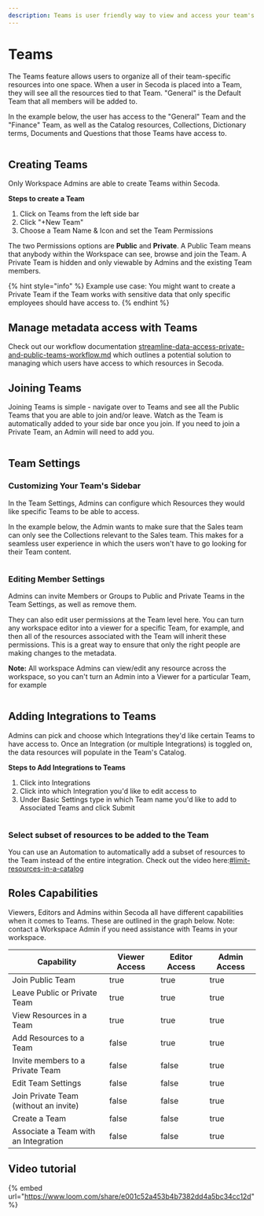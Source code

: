 ```yaml
---
description: Teams is user friendly way to view and access your team's data within Secoda.
---
```


# Teams

The Teams feature allows users to organize all of their team-specific resources into one space. When a user in Secoda is placed into a Team, they will see all the resources tied to that Team. "General" is the Default Team that all members will be added to.

In the example below, the user has access to the "General" Team and the "Finance" Team, as well as the Catalog resources, Collections, Dictionary terms, Documents and Questions that those Teams have access to.

<figure><img src="https://secoda-public-media-assets.s3.amazonaws.com/Kapture%202023-05-10%20at%2017.10.37.gif" alt=""><figcaption></figcaption></figure>

## Creating Teams

Only Workspace Admins are able to create Teams within Secoda.

**Steps to create a Team**

1. Click on Teams from the left side bar
2. Click "+New Team"
3. Choose a Team Name & Icon and set the Team Permissions

The two Permissions options are **Public** and **Private**. A Public Team means that anybody within the Workspace can see, browse and join the Team. A Private Team is hidden and only viewable by Admins and the existing Team members.

{% hint style="info" %}
Example use case: You might want to create a Private Team if the Team works with sensitive data that only specific employees should have access to.
{% endhint %}

## Manage metadata access with Teams

Check out our workflow documentation [streamline-data-access-private-and-public-teams-workflow.md](../best-practices/streamline-data-access-private-and-public-teams-workflow.md "mention") which outlines a potential solution to managing which users have access to which resources in Secoda.

## Joining Teams

Joining Teams is simple - navigate over to Teams and see all the Public Teams that you are able to join and/or leave. Watch as the Team is automatically added to your side bar once you join. If you need to join a Private Team, an Admin will need to add you.

<figure><img src="https://secoda-public-media-assets.s3.amazonaws.com/Kapture%202023-05-11%20at%2011.24.38.gif" alt=""><figcaption></figcaption></figure>

## Team Settings

### Customizing Your Team's Sidebar

In the Team Settings, Admins can configure which Resources they would like specific Teams to be able to access.

In the example below, the Admin wants to make sure that the Sales team can only see the Collections relevant to the Sales team. This makes for a seamless user experience in which the users won't have to go looking for their Team content.

<figure><img src="https://secoda-public-media-assets.s3.amazonaws.com/Kapture%202023-05-10%20at%2018.00.33.gif" alt=""><figcaption></figcaption></figure>

### Editing Member Settings

Admins can invite Members or Groups to Public and Private Teams in the Team Settings, as well as remove them.

They can also edit user permissions at the Team level here. You can turn any workspace editor into a viewer for a specific Team, for example, and then all of the resources associated with the Team will inherit these permissions. This is a great way to ensure that only the right people are making changes to the metadata.

**Note:** All workspace Admins can view/edit any resource across the workspace, so you can't turn an Admin into a Viewer for a particular Team, for example

<figure><img src="https://secoda-public-media-assets.s3.amazonaws.com/Screenshot%202023-05-10%20at%206.07.29%20PM.png" alt=""><figcaption></figcaption></figure>

## Adding Integrations to Teams

Admins can pick and choose which Integrations they'd like certain Teams to have access to. Once an Integration (or multiple Integrations) is toggled on, the data resources will populate in the Team's Catalog.

**Steps to Add Integrations to Teams**

1. Click into Integrations
2. Click into which Integration you'd like to edit access to
3. Under Basic Settings type in which Team name you'd like to add to Associated Teams and click Submit

<figure><img src="https://secoda-public-media-assets.s3.amazonaws.com/Kapture%202023-05-11%20at%2011.11.34.gif" alt=""><figcaption></figcaption></figure>

### Select subset of resources to be added to the Team

You can use an Automation to automatically add a subset of resources to the Team instead of the entire integration. Check out the video here:[#limit-resources-in-a-catalog](../features/catalog.md#limit-resources-in-a-catalog "mention")

## Roles Capabilities

Viewers, Editors and Admins within Secoda all have different capabilities when it comes to Teams. These are outlined in the graph below. Note: contact a Workspace Admin if you need assistance with Teams in your workspace.

<table><thead><tr><th>Capability</th><th data-type="checkbox">Viewer Access</th><th data-type="checkbox">Editor Access</th><th data-type="checkbox">Admin Access</th></tr></thead><tbody><tr><td>Join Public Team</td><td>true</td><td>true</td><td>true</td></tr><tr><td>Leave Public or Private Team</td><td>true</td><td>true</td><td>true</td></tr><tr><td>View Resources in a Team</td><td>true</td><td>true</td><td>true</td></tr><tr><td>Add Resources to a Team</td><td>false</td><td>true</td><td>true</td></tr><tr><td>Invite members to a Private Team</td><td>false</td><td>false</td><td>true</td></tr><tr><td>Edit Team Settings</td><td>false</td><td>false</td><td>true</td></tr><tr><td>Join Private Team (without an invite)</td><td>false</td><td>false</td><td>true</td></tr><tr><td>Create a Team</td><td>false</td><td>false</td><td>true</td></tr><tr><td>Associate a Team with an Integration</td><td>false</td><td>false</td><td>true</td></tr></tbody></table>

## Video tutorial

{% embed url="https://www.loom.com/share/e001c52a453b4b7382dd4a5bc34cc12d" %}
